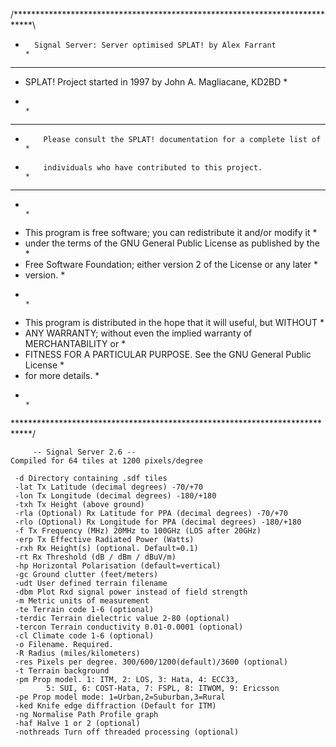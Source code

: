 /****************************************************************************\
*       Signal Server: Server optimised SPLAT! by Alex Farrant               *
******************************************************************************
*    SPLAT! Project started in 1997 by John A. Magliacane, KD2BD             *
*                                                                            *
******************************************************************************
*         Please consult the SPLAT! documentation for a complete list of     *
*         individuals who have contributed to this project.                  *
******************************************************************************
*                                                                            *
*  This program is free software; you can redistribute it and/or modify it   *
*  under the terms of the GNU General Public License as published by the     *
*  Free Software Foundation; either version 2 of the License or any later    *
*  version.                                                                  *
*                                                                            *
*  This program is distributed in the hope that it will useful, but WITHOUT  *
*  ANY WARRANTY; without even the implied warranty of MERCHANTABILITY or     *
*  FITNESS FOR A PARTICULAR PURPOSE.  See the GNU General Public License     *
*  for more details.                                                         *
*                                                                            *
\****************************************************************************/

		 -- Signal Server 2.6 --
	Compiled for 64 tiles at 1200 pixels/degree

     -d Directory containing .sdf tiles
     -lat Tx Latitude (decimal degrees) -70/+70
     -lon Tx Longitude (decimal degrees) -180/+180
     -txh Tx Height (above ground)
     -rla (Optional) Rx Latitude for PPA (decimal degrees) -70/+70
     -rlo (Optional) Rx Longitude for PPA (decimal degrees) -180/+180
     -f Tx Frequency (MHz) 20MHz to 100GHz (LOS after 20GHz)
     -erp Tx Effective Radiated Power (Watts)
     -rxh Rx Height(s) (optional. Default=0.1)
     -rt Rx Threshold (dB / dBm / dBuV/m)
     -hp Horizontal Polarisation (default=vertical)
     -gc Ground clutter (feet/meters)
     -udt User defined terrain filename
     -dbm Plot Rxd signal power instead of field strength
     -m Metric units of measurement
     -te Terrain code 1-6 (optional)
     -terdic Terrain dielectric value 2-80 (optional)
     -tercon Terrain conductivity 0.01-0.0001 (optional)
     -cl Climate code 1-6 (optional)
     -o Filename. Required. 
     -R Radius (miles/kilometers)
     -res Pixels per degree. 300/600/1200(default)/3600 (optional)
     -t Terrain background
     -pm Prop model. 1: ITM, 2: LOS, 3: Hata, 4: ECC33,
     		5: SUI, 6: COST-Hata, 7: FSPL, 8: ITWOM, 9: Ericsson
     -pe Prop model mode: 1=Urban,2=Suburban,3=Rural
     -ked Knife edge diffraction (Default for ITM)
     -ng Normalise Path Profile graph
     -haf Halve 1 or 2 (optional)
     -nothreads Turn off threaded processing (optional)



